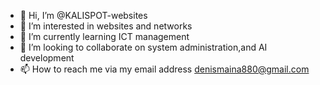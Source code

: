 - 👋 Hi, I’m @KALISPOT-websites
- 👀 I’m interested in websites and networks
- 🌱 I’m currently learning ICT management
- 💞️ I’m looking to collaborate on system administration,and AI development
- 📫 How to reach me via my email address denismaina880@gmail.com

<!---
KALISPOT-websites/KALISPOT-websites is a ✨ special ✨ repository because its `README.md` (this file) appears on your GitHub profile.
You can click the Preview link to take a look at your changes.
--->
